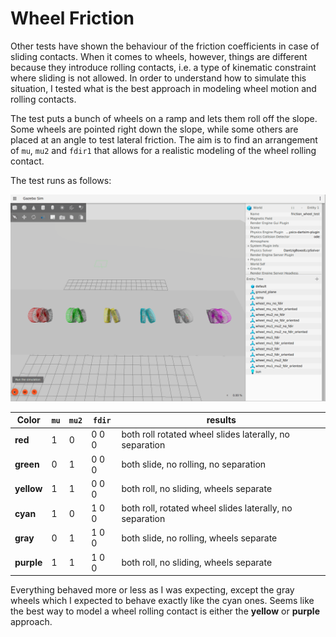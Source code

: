 # Wheel Friction

Other tests have shown the behaviour of the friction coefficients in case of sliding contacts. When it comes to wheels, however, things are different because they introduce rolling contacts, i.e. a type of kinematic constraint where sliding is not allowed. In order to understand how to simulate this situation, I tested what is the best approach in modeling wheel motion and rolling contacts. 

The test puts a bunch of wheels on a ramp and lets them roll off the slope. Some wheels are pointed right down the slope, while some others are placed at an angle to test lateral friction. The aim is to find an arrangement of `mu`, `mu2` and `fdir1` that allows for a realistic modeling of the wheel rolling contact.

The test runs as follows:

![gif](./assets/friction_wheel.gif)

| Color | `mu` | `mu2` | `fdir` | results | 
| - | - | - | - | - |
|  **red**      | 1 | 0 | 0 0 0 | both roll rotated wheel slides laterally, no separation | 
|  **green**    | 0 | 1 | 0 0 0 | both slide, no rolling, no separation | 
|  **yellow**   | 1 | 1 | 0 0 0 | both roll, no sliding, wheels separate | 
|  **cyan**     | 1 | 0 | 1 0 0 | both roll, rotated wheel slides laterally, no separation | 
|  **gray**     | 0 | 1 | 1 0 0 | both slide, no rolling, wheels separate |
|  **purple**   | 1 | 1 | 1 0 0 | both roll, no sliding, wheels separate | 

Everything behaved more or less as I was expecting, except the gray wheels which I expected to behave exactly like the cyan ones. Seems like the best way to model a wheel rolling contact is either the **yellow** or **purple** approach.